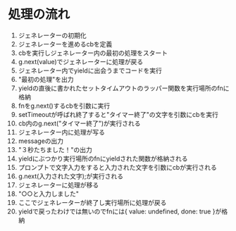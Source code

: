 # 処理の流れ

1. ジェネレーターの初期化
2. ジェネレーターを進めるcbを定義
3. cbを実行しジェネレーター内の最初の処理をスタート
4. g.next(value)でジェネレーターに処理が戻る
5. ジェネレーター内でyieldに出会うまでコードを実行
6. "最初の処理"を出力
7. yieldの直後に書かれたセットタイムアウトのラッパー関数を実行場所のfnに格納
8. fnをg.next()するcbを引数に実行
9. setTimeoutが呼ばれ終了すると"タイマー終了"の文字を引数にcbを実行
10. cb内のg.next("タイマー終了")が実行される
11. ジェネレーター内に処理が写る
12. messageの出力
13. "３秒たちました！"の出力
14. yieldにぶつかり実行場所のfnにyieldされた関数が格納される
15. プロンプトで文字入力をすると入力された文字を引数にcbが実行される
16. g.next(入力された文字);が実行される
17. ジェネレーターに処理が移る
18. "○○と入力しました"
19. ここでジェネレーターが終了し実行場所に処理が戻る
20. yieldで戻ったわけでは無いのでfnには{ value: undefined, done: true }が格納